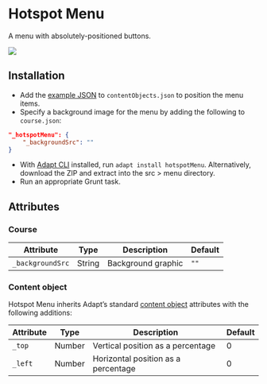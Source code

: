 # Hotspot Menu

A menu with absolutely-positioned buttons.

![](https://user-images.githubusercontent.com/922987/43205041-51a6517c-901a-11e8-976d-c7677c000db4.jpg)

## Installation

* Add the [example JSON](example.json) to `contentObjects.json` to position the menu items.
* Specify a background image for the menu by adding the following to `course.json`:
```json
"_hotspotMenu": {
	"_backgroundSrc": ""
}
```
* With [Adapt CLI](https://github.com/adaptlearning/adapt-cli) installed, run `adapt install hotspotMenu`. Alternatively, download the ZIP and extract into the src > menu directory.
* Run an appropriate Grunt task.

## Attributes

### Course

Attribute | Type | Description | Default
--------- | ---- | ----------- | -------
`_backgroundSrc` | String | Background graphic | `""`

### Content object

Hotspot Menu inherits Adapt’s standard [content object](https://github.com/adaptlearning/adapt_framework/wiki/Creating-your-first-course#contentobjectsjson) attributes with the following additions:

Attribute | Type | Description | Default
--------- | ---- | ----------- | -------
`_top` | Number | Vertical position as a percentage | 0
`_left` | Number | Horizontal position as a percentage | 0
